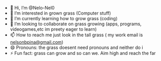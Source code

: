 - 👋 Hi, I’m @Nelo-Nel0
- 👀 I’m interested in grown grass (Computer stuff)
- 🌱 I’m currently learning how to grow grass (coding)
- 💞️ I’m looking to collaborate on grass growing (apps, programs, videogames,etc im preety eager to learn)
- 📫 How to reach me just look in the tall grass ( my work email is nelsonbpina@gmail.com)
- 😄 Pronouns: the grass doesent need pronouns and neither do i 
- ⚡ Fun fact: grass can grow and so can we. Aim high and reach the far

<!---
Nelo-Nel0/Nelo-Nel0 is a ✨ special ✨ repository because its `README.md` (this file) appears on your GitHub profile.
You can click the Preview link to take a look at your changes.
--->
